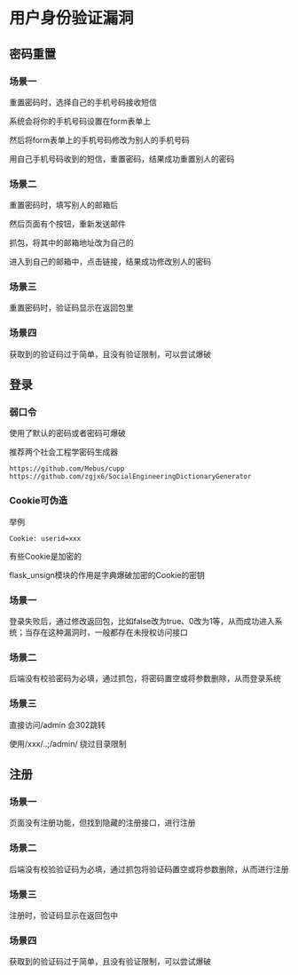 # 用户身份验证漏洞

## 密码重置

### 场景一

重置密码时，选择自己的手机号码接收短信

系统会将你的手机号码设置在form表单上

然后将form表单上的手机号码修改为别人的手机号码

用自己手机号码收到的短信，重置密码，结果成功重置别人的密码

### 场景二

重置密码时，填写别人的邮箱后

然后页面有个按钮，重新发送邮件

抓包，将其中的邮箱地址改为自己的

进入到自己的邮箱中，点击链接，结果成功修改别人的密码

### 场景三

重置密码时，验证码显示在返回包里

### 场景四

获取到的验证码过于简单，且没有验证限制，可以尝试爆破

## 登录

### 弱口令

使用了默认的密码或者密码可爆破

推荐两个社会工程学密码生成器

    https://github.com/Mebus/cupp
    https://github.com/zgjx6/SocialEngineeringDictionaryGenerator

### Cookie可伪造

举例

    Cookie: userid=xxx
    
有些Cookie是加密的

flask_unsign模块的作用是字典爆破加密的Cookie的密钥
    
### 场景一

登录失败后，通过修改返回包，比如false改为true、0改为1等，从而成功进入系统；当存在这种漏洞时，一般都存在未授权访问接口

### 场景二

后端没有校验密码为必填，通过抓包，将密码置空或将参数删除，从而登录系统

### 场景三

直接访问/admin 会302跳转

使用/xxx/..;/admin/ 绕过目录限制

## 注册

### 场景一

页面没有注册功能，但找到隐藏的注册接口，进行注册

### 场景二

后端没有校验验证码为必填，通过抓包将验证码置空或将参数删除，从而进行注册

### 场景三

注册时，验证码显示在返回包中

### 场景四

获取到的验证码过于简单，且没有验证限制，可以尝试爆破

